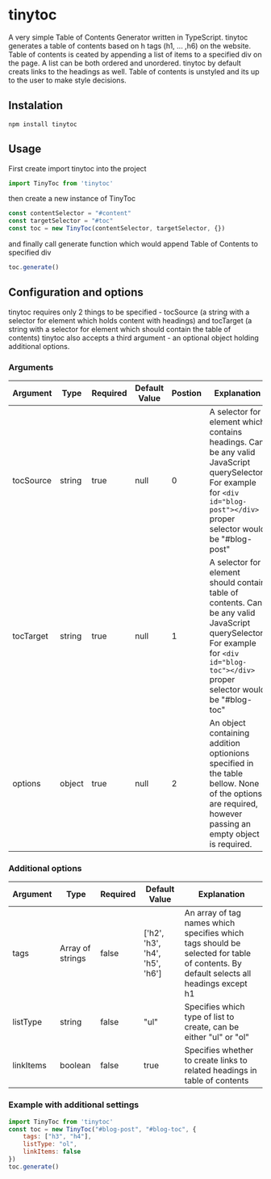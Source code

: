 # tinytoc
A very simple Table of Contents Generator written in TypeScript. tinytoc generates a table of contents based on h tags (h1, ... ,h6) on the website. Table of contents is ceated by appending a list of items to a specified div on the page. A list can be both ordered and unordered. tinytoc by default creats links to the headings as well. Table of contents is unstyled and its up to the user to make style decisions. 

## Instalation 

    npm install tinytoc

## Usage

First create import tinytoc into the project

```javascript
import TinyToc from 'tinytoc'
```
then create a new instance of TinyToc

```javascript
const contentSelector = "#content"
const targetSelector = "#toc"
const toc = new TinyToc(contentSelector, targetSelector, {})
```

and finally call generate function which would append Table of Contents to specified div 

```javascript
toc.generate()
```

## Configuration and options
tinytoc requires only 2 things to be specified - tocSource (a string with a selector for element which holds content with headings) and tocTarget (a string with a selector for element which should contain the table of contents)
tinytoc also accepts a third argument - an optional object holding additional options.

### Arguments

Argument | Type | Required | Default Value | Postion | Explanation 
---------|------|----------|---------------|---------|------------
tocSource | string | true | null | 0 | A selector for element which contains headings. Can be any valid JavaScript querySelector. For example for `<div id="blog-post"></div>` proper selector would be "#blog-post" 
tocTarget | string | true | null | 1 | A selector for element should contain table of contents. Can be any valid JavaScript querySelector. For example for `<div id="blog-toc"></div>` proper selector would be "#blog-toc"
options | object | true | null | 2 | An object containing addition optionions specified in the table bellow.  None of the options are required, however passing an empty object is required. 

### Additional options

Argument | Type | Required | Default Value | Explanation
---------|------|----------|---------------|------------
tags | Array of strings | false | ['h2', 'h3', 'h4', 'h5', 'h6'] | An array of tag names which specifies which tags should be selected for table of contents. By default selects all headings except h1
listType | string | false | "ul" | Specifies which type of list to create, can be either "ul" or "ol"
linkItems | boolean | false | true | Specifies whether to create links to related headings in table of contents

### Example with additional settings
```javascript
import TinyToc from 'tinytoc'
const toc = new TinyToc("#blog-post", "#blog-toc", {
    tags: ["h3", "h4"],
    listType: "ol",
    linkItems: false
})
toc.generate()
```

